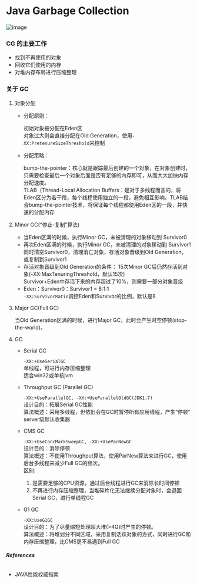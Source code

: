 # Java Garbage Collection

![image](https://guyuchen.oss-cn-shanghai.aliyuncs.com/deadpool/images/gc.png)

### CG 的主要工作

* 找到不再使用的对象
* 回收它们使用的内存
* 对堆内存布局进行压缩整理

### 关于 GC

1. 对象分配
	
	* 分配原则：
	
		初始对象被分配在Eden区<br>
		对象过大则会直接分配在Old Generation，使用`-XX:PretenureSizeThreshold`来控制
		
	* 分配策略：
	
		bump-the-pointer：核心就是跟踪最后创建的一个对象，在对象创建时，只需要检查最后一个对象后面是否有足够的内存即可，从而大大加快内存分配速度。<br>
		TLAB（Thread-Local Allocation Buffers：是对于多线程而言的，将Eden区分为若干段，每个线程使用独立的一段，避免相互影响。TLAB结合bump-the-pointer技术，将保证每个线程都使用Eden区的一段，并快速的分配内存

1. Minor GC(“停止-复制”算法)

	* 当Eden区满的时候，执行Minor GC，未被清理的对象移动到 Survivor0
	* 再次Eden区满的时候，执行Minor GC，未被清理的对象移动到 Survivor1<br>
	同时清空Survivor0，清理消亡对象，存活对象晋级到Old Generation，或复制到Survivor1
	* 存活对象晋级到Old Generation的条件：
		15次Minor GC后仍然存活到对象(-XX:MaxTenuringThreshold，默认15次)<br>
		Survivor+Eden中存活下来的内存超过了10%，则需要一部分对象晋级
    * Eden：Survivor0：Survivor1 = 8:1:1<br>
    `-XX:SurvivorRatio`调控Eden和Survivor的比例，默认是8

1. Major GC(Full GC)

	当Old Generation区满的时候，进行Major GC，此时会产生时空停顿(stop-the-world)。

1. GC

	* Serial GC
	
		`-XX:+UseSerialGC`<br>
		单线程，可进行内存压缩整理<br>
		适合win32或单核jvm
		
	* Throughput GC (Parallel GC)
	
		`-XX:+UseParallelGC, -XX:+UseParallelOldGC(JDK1.7)`<br>
		设计目的：拓展Serial GC性能<br>
		算法概述：采用多线程，但依旧会在GC时暂停所有应用线程，产生“停顿”<br>
		server级默认收集器
		
	* CMS GC
	
		`-XX:+UseConcMarkSweepGC, -XX:+UseParNewGC`<br>
		设计目的：消除停顿<br>
		算法概述：不使用Throughput算法，使用ParNew算法来进行GC，使用后台多线程来减少Full GC的频次。<br>
		区别:
		1. 是需要足够的CPU资源，通过后台线程进行GC来消除长时间停顿
		1. 不再进行内存压缩整理，当堆碎片化无法继续分配对象时，会退回Serial GC，进行单线程GC
			
	* G1 GC
	
		`-XX:UseG1GC`<br>
		设计目的：为了尽量缩短处理超大堆(>4G)时产生的停顿。<br>
		算法概述：将堆划分不同区域，采用复制活跃对象的方式，同时进行GC和内存压缩整理，比CMS更不易遇到Full GC
	
###### **References**

* JAVA性能权威指南